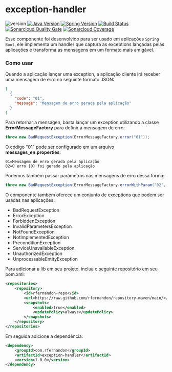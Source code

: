 # exception-handler

![version](https://img.shields.io/badge/version-1.0.0-blue)
[![Java Version](https://img.shields.io/static/v1?label=java&message=11&color=green)](https://openjdk.java.net/projects/jdk/11)
[![Spring Version](https://img.shields.io/static/v1?label=spring%20boot&message=2.3.10.RELEASE&color=green)](https://spring.io)
[![Build Status](https://travis-ci.com/rfernandon/exception-handler.svg?branch=master)](https://travis-ci.com/rfernandon/exception-handler) 
[![Sonarcloud Quality Gate](https://sonarcloud.io/api/project_badges/measure?project=com.rfernandon:exception-handler&metric=alert_status)](https://sonarcloud.io/dashboard?id=com.rfernandon:exception-handler) 
[![Sonarcloud Coverage](https://sonarcloud.io/api/project_badges/measure?project=com.rfernandon:exception-handler&metric=coverage)](https://sonarcloud.io/component_measures?id=com.rfernandon:exception-handler)

Esse componente foi desenvolvido para ser usado em aplicações `Spring Boot`, ele implementa um handler que captura as exceptions lançadas pelas aplicações e transforma as mensagens em um formato mais amigável.

### Como usar

Quando a aplicação lançar uma exception, a aplicação cliente irá receber uma mensagem de erro no seguinte formato JSON:
```json
[
  {
    "code": "01",
    "message": "Mensagem de erro gerada pela aplicação"
  }
]
```

Para retornar a mensagen, basta lançar um exception utilizando a classe **ErrorMessageFactory** para definir a mensagem de erro:
```java
throw new BadRequestException(ErrorMessageFactory.error("01"));
```

O código "01" pode ser configurado em um arquivo **messages_en.properties**:
```properties
01=Mensagem de erro gerada pela aplicação
02=O erro {0} foi gerado pela aplicação
```

Podemos também passar parâmetros nas mensagens de erro dessa forma:
```java
throw new BadRequestException(ErrorMessageFactory.errorWithParam("02", "XPTO"));
```

O componente também oferece um conjunto de exceptions que podem ser usadas nas aplicações:

- BadRequestException
- ErrorException
- ForbiddenException
- InvalidParametersException
- NotFoundException
- NotImplementedException
- PreconditionException
- ServiceUnavailableException
- UnauthorizedException
- UnprocessableEntityException

Para adicionar a lib em seu projeto, inclua o seguinte repositório em seu pom.xml:

```xml
<repositories>
    <repository>
        <id>rfernandon-repo</id>
        <url>https://raw.github.com/rfernandon/repository-maven/main/</url>
        <snapshots>
            <enabled>true</enabled>
            <updatePolicy>always</updatePolicy>
        </snapshots>
    </repository>
</repositories>
```

Em seguida adicione a dependência:

```xml
<dependency>
    <groupId>com.rfernandon</groupId>
    <artifactId>exception-handler</artifactId>
    <version>1.0.0</version>
</dependency>
```